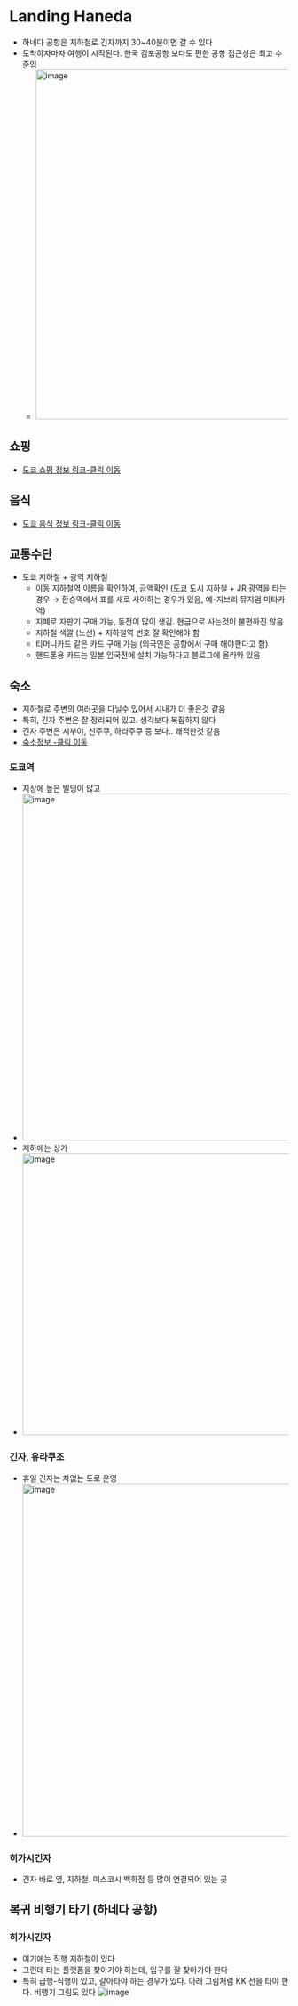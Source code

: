 # Landing Haneda
- 하네다 공항은 지하철로 긴자까지 30~40분이면 갈 수 있다
- 도착하자마자 여행이 시작된다. 한국 김포공항 보다도 편한 공항 접근성은 최고 수준임
  - <img width="629" alt="image" src="https://github.com/jeonghoonkang/like_music_n_trip/assets/4180063/43032cea-6428-43d6-9d48-2b7dc7e0c2c5">


## 쇼핑
- [도쿄 쇼핑 정보 링크-클릭 이동](shopping_tokyo.md)

## 음식
- [도쿄 음식 정보 링크-클릭 이동](eat_in_tokyo.md)

## 교통수단
- 도쿄 지하철 + 광역 지하철
  - 이동 지하철역 이름을 확인하여, 금액확인  (도쿄 도시 지하철 + JR 광역을 타는 경우 → 환승역에서 표를 새로 사야하는 경우가 있음, 예-지브리 뮤지엄 미타카역)
  - 지폐로 자판기 구매 가능, 동전이 많이 생김. 현금으로 사는것이 불편하진 않음
  - 지하철 색깔 (노선) + 지하철역 번호 잘 확인해야 함 
  - 티머니카드 같은 카드 구매 가능 (외국인은 공항에서 구매 해야한다고 함)
  - 핸드폰용 카드는 일본 입국전에 설치 가능하다고 블로그에 올라와 있음  

## 숙소
- 지하철로 주변의 여러곳을 다닐수 있어서 시내가 더 좋은것 같음
- 특히, 긴자 주변은 잘 정리되어 있고. 생각보다 복잡하지 않다
- 긴자 주변은 시부야, 신주쿠, 하라주쿠 등 보다.. 쾌적한것 같음
- [숙소정보 -클릭 이동](sleep_in_tokyo.md)
### 도쿄역
- 지상에 높은 빌딩이 많고
- <img width="624" alt="image" src="https://github.com/jeonghoonkang/like_music_n_trip/assets/4180063/170a70be-43bc-490b-bacc-d6f2be5d7507">
- 지하에는 상가
- <img width="507" alt="image" src="https://github.com/jeonghoonkang/like_music_n_trip/assets/4180063/54b16af9-f480-41cd-b2d6-0c1b703d45a0">

### 긴자, 유라쿠조
- 휴일 긴자는 차없는 도로 운영
- <img width="635" alt="image" src="https://github.com/jeonghoonkang/like_music_n_trip/assets/4180063/48081857-9d30-413d-8b5e-fd3f9ba79f03">

### 히가시긴자
- 긴자 바로 옆, 지하철. 미스코시 백화점 등 많이 연결되어 있는 곳

## 복귀 비행기 타기 (하네다 공항)
### 히가시긴자
- 여기에는 직행 지하철이 있다
- 그런데 타는 플랫폼을 찾아가야 하는데, 입구를 잘 찾아가야 한다
- 특히 급행-직행이 있고, 갈아타야 하는 경우가 있다. 아래 그림처럼 KK 선을 타야 한다. 비행기 그림도 있다
  ![image](https://github.com/jeonghoonkang/like_music_n_trip/assets/4180063/7ccc7db5-cf79-46b4-8211-4ebef64d2af9)
